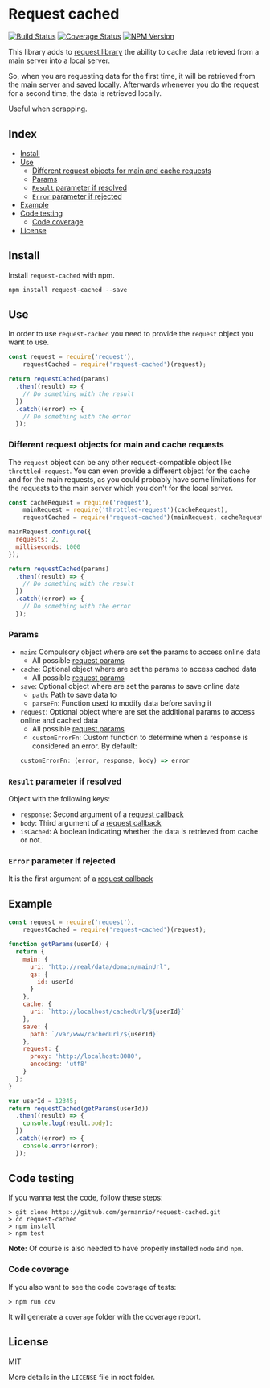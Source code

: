 # Request cached

[![Build Status][travisImg]][travisUrl]
[![Coverage Status][coverallsImg]][coverallsUrl]
[![NPM Version][npmImg]][npmUrl]

[travisImg]: https://travis-ci.org/germanrio/request-cached.svg?branch=master
[travisUrl]: https://travis-ci.org/germanrio/request-cached

[coverallsImg]: https://img.shields.io/coveralls/germanrio/request-cached.svg
[coverallsUrl]: https://coveralls.io/r/germanrio/request-cached

[npmImg]: https://img.shields.io/npm/v/request-cached.svg
[npmUrl]: https://npmjs.org/package/request-cached

This library adds to [request library][requestWeb] the ability to cache data retrieved from a main server into a local server.

So, when you are requesting data for the first time, it will be retrieved from the main server and saved locally. Afterwards whenever you do the request for a second time, the data is retrieved locally.

Useful when scrapping.

[requestWeb]: https://github.com/mikeal/request "Request library"


## Index
* [Install](#install)
* [Use](#use)
  - [Different request objects for main and cache requests](#different-request-objects-for-main-and-cache-requests)
  - [Params](#params)
  - [`Result` parameter if resolved](#result-parameter-if-resolved)
  - [`Error` parameter if rejected](#error-parameter-if-rejected)
* [Example](#example)
* [Code testing](#code-testing)
  - [Code coverage](#code-coverage)
* [License](#license)


## Install
Install `request-cached` with npm.

```
npm install request-cached --save
```


## Use
In order to use `request-cached` you need to provide the `request` object you want to use.

```javascript
const request = require('request'),
    requestCached = require('request-cached')(request);

return requestCached(params)
  .then((result) => {
    // Do something with the result
  })
  .catch((error) => {
    // Do something with the error
  });
```


### Different request objects for main and cache requests
The `request` object can be any other request-compatible object like `throttled-request`. You can even provide a different object for the cache and for the main requests, as you could probably have some limitations for the requests to the main server which you don't for the local server.

```javascript
const cacheRequest = require('request'),
    mainRequest = require('throttled-request')(cacheRequest),
    requestCached = require('request-cached')(mainRequest, cacheRequest);

mainRequest.configure({
  requests: 2,
  milliseconds: 1000
});

return requestCached(params)
  .then((result) => {
    // Do something with the result
  })
  .catch((error) => {
    // Do something with the error
  });
```


### Params
* `main`: Compulsory object where are set the params to access online data
  - All possible [request params][requestParams]
* `cache`: Optional object where are set the params to access cached data
  - All possible [request params][requestParams]
* `save`: Optional object where are set the params to save online data
  - `path`: Path to save data to
  - `parseFn`: Function used to modify data before saving it
* `request`: Optional object where are set the additional params to access online and cached data
  - All possible [request params][requestParams]
  - `customErrorFn`: Custom function to determine when a response is considered an error. By default:
  ```javascript
  customErrorFn: (error, response, body) => error
  ```

[requestParams]: https://github.com/mikeal/request#requestoptions-callback "Params in request library"

### `Result` parameter if resolved
Object with the following keys:
- `response`: Second argument of a [request callback][requestParams]
- `body`: Third argument of a [request callback][requestParams]
- `isCached`: A boolean indicating whether the data is retrieved from cache or not.

### `Error` parameter if rejected
It is the first argument of a [request callback][requestParams]


## Example
```javascript
const request = require('request'),
    requestCached = require('request-cached')(request);

function getParams(userId) {
  return {
    main: {
      uri: 'http://real/data/domain/mainUrl',
      qs: {
        id: userId
      }
    },
    cache: {
      uri: `http://localhost/cachedUrl/${userId}`
    },
    save: {
      path: `/var/www/cachedUrl/${userId}`
    },
    request: {
      proxy: 'http://localhost:8080',
      encoding: 'utf8'
    }
  };
}

var userId = 12345;
return requestCached(getParams(userId))
  .then((result) => {
    console.log(result.body);
  })
  .catch((error) => {
    console.error(error);
  });
```


## Code testing
If you wanna test the code, follow these steps:

```
> git clone https://github.com/germanrio/request-cached.git
> cd request-cached
> npm install
> npm test
```
**Note:** Of course is also needed to have properly installed `node` and `npm`.


### Code coverage
If you also want to see the code coverage of tests:

```
> npm run cov
```

It will generate a `coverage` folder with the coverage report.


## License
MIT

More details in the `LICENSE` file in root folder.
